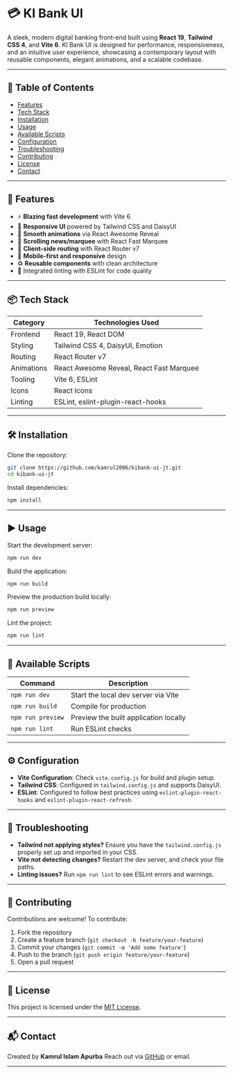
# 💳 KI Bank UI

A sleek, modern digital banking front-end built using **React 19**, **Tailwind CSS 4**, and **Vite 6**. KI Bank UI is designed for performance, responsiveness, and an intuitive user experience, showcasing a contemporary layout with reusable components, elegant animations, and a scalable codebase.

---

## 📑 Table of Contents

- [Features](#-features)
- [Tech Stack](#-tech-stack)
- [Installation](#-installation)
- [Usage](#-usage)
- [Available Scripts](#-available-scripts)
- [Configuration](#-configuration)
- [Troubleshooting](#-troubleshooting)
- [Contributing](#-contributing)
- [License](#-license)
- [Contact](#-contact)

---

## 🚀 Features

- ⚡️ **Blazing fast development** with Vite 6
- 🎨 **Responsive UI** powered by Tailwind CSS and DaisyUI
- 🌈 **Smooth animations** via React Awesome Reveal
- 🔁 **Scrolling news/marquee** with React Fast Marquee
- 🔗 **Client-side routing** with React Router v7
- 📱 **Mobile-first and responsive** design
- ♻️ **Reusable components** with clean architecture
- 🧠 Integrated linting with ESLint for code quality

---

## 📦 Tech Stack

| Category    | Technologies Used                          |
|-------------|---------------------------------------------|
| Frontend    | React 19, React DOM                        |
| Styling     | Tailwind CSS 4, DaisyUI, Emotion           |
| Routing     | React Router v7                           |
| Animations  | React Awesome Reveal, React Fast Marquee  |
| Tooling     | Vite 6, ESLint                            |
| Icons       | React Icons                               |
| Linting     | ESLint, eslint-plugin-react-hooks         |

---

## 🛠️ Installation

Clone the repository:

```bash
git clone https://github.com/kamrul2006/kibank-ui-jt.git
cd kibank-ui-jt
````

Install dependencies:

```bash
npm install
```

---

## ▶️ Usage

Start the development server:

```bash
npm run dev
```

Build the application:

```bash
npm run build
```

Preview the production build locally:

```bash
npm run preview
```

Lint the project:

```bash
npm run lint
```

---

## 📜 Available Scripts

| Command           | Description                           |
| ----------------- | ------------------------------------- |
| `npm run dev`     | Start the local dev server via Vite   |
| `npm run build`   | Compile for production                |
| `npm run preview` | Preview the built application locally |
| `npm run lint`    | Run ESLint checks                     |

---

## ⚙️ Configuration

* **Vite Configuration**: Check `vite.config.js` for build and plugin setup.
* **Tailwind CSS**: Configured in `tailwind.config.js` and supports DaisyUI.
* **ESLint**: Configured to follow best practices using `eslint-plugin-react-hooks` and `eslint-plugin-react-refresh`.

---

## 🧰 Troubleshooting

* **Tailwind not applying styles?** Ensure you have the `tailwind.config.js` properly set up and imported in your CSS.
* **Vite not detecting changes?** Restart the dev server, and check your file paths.
* **Linting issues?** Run `npm run lint` to see ESLint errors and warnings.

---

## 🤝 Contributing

Contributions are welcome! To contribute:

1. Fork the repository
2. Create a feature branch (`git checkout -b feature/your-feature`)
3. Commit your changes (`git commit -m 'Add some feature'`)
4. Push to the branch (`git push origin feature/your-feature`)
5. Open a pull request

---

## 📝 License

This project is licensed under the [MIT License](LICENSE).

---

## 📬 Contact

Created by **Kamrul Islam Apurba**
Reach out via [GitHub](https://github.com/kamrul2006) or email.

---
